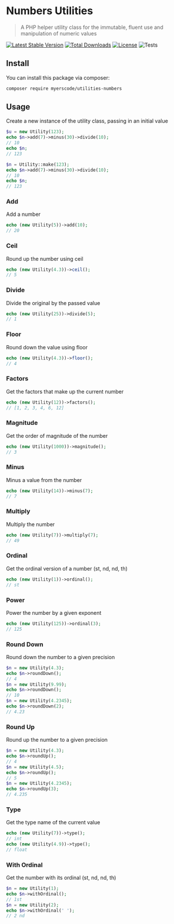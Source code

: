 # Numbers Utilities
> A PHP helper utility class for the immutable, fluent use and manipulation of numeric values

[![Latest Stable Version](https://poser.pugx.org/myerscode/utilities-numbers/v/stable)](https://packagist.org/packages/myerscode/utilities-numbers)
[![Total Downloads](https://poser.pugx.org/myerscode/utilities-numbers/downloads)](https://packagist.org/packages/myerscode/utilities-numbers)
[![License](https://poser.pugx.org/myerscode/utilities-numbers/license)](https://packagist.org/packages/myerscode/utilities-numbers)
![Tests](https://github.com/myerscode/utilities-numbers/workflows/tests/badge.svg?branch=1.x)


## Install

You can install this package via composer:

``` bash
composer require myerscode/utilities-numbers
```

## Usage
Create a new instance of the utility class, passing in an initial value
```php
$u = new Utility(123);
echo $n->add(7)->minus(30)->divide(10);
// 10
echo $n;
// 123

$n = Utility::make(123);
echo $n->add(7)->minus(30)->divide(10);
// 10
echo $n;
// 123
```

### Add
Add a number
```php
echo (new Utility(5))->add(10);
// 20
```

### Ceil
Round up the number using ceil
```php
echo (new Utility(4.3))->ceil();
// 5
```

### Divide
Divide the original by the passed value
```php
echo (new Utility(25))->divide(5);
// 1
```

### Floor
Round down the value using floor
```php
echo (new Utility(4.3))->floor();
// 4
```

### Factors
Get the factors that make up the current number
```php
echo (new Utility(12))->factors();
// [1, 2, 3, 4, 6, 12]
```

### Magnitude
Get the order of magnitude of the number
```php
echo (new Utility(1000))->magnitude();
// 3
```

### Minus
Minus a value from the number
```php
echo (new Utility(14))->minus(7);
// 7
```

### Multiply
Multiply the number
```php
echo (new Utility(7))->multiply(7);
// 49
```

### Ordinal
Get the ordinal version of a number (st, nd, nd, th)
```php
echo (new Utility(1))->ordinal(); 
// st
```

### Power
Power the number by a given exponent
```php
echo (new Utility(125))->ordinal(3); 
// 125
```

### Round Down
Round down the number to a given precision
```php
$n = new Utility(4.3);
echo $n->roundDown(); 
// 4
$n = new Utility(9.99);
echo $n->roundDown(); 
// 10
$n = new Utility(4.2345);
echo $n->roundDown(2); 
// 4.23
```

### Round Up
Round up the number to a given precision
```php
$n = new Utility(4.3);
echo $n->roundUp(); 
// 4
$n = new Utility(4.5);
echo $n->roundUp(); 
// 5
$n = new Utility(4.2345);
echo $n->roundUp(3); 
// 4.235
```

### Type
Get the type name of the current value
```php
echo (new Utility(7))->type(); 
// int
echo (new Utility(4.9))->type(); 
// float
```

### With Ordinal
Get the number with its ordinal (st, nd, nd, th)
```php
$n = new Utility(1);
echo $n->withOrdinal(); 
// 1st
$n = new Utility(2);
echo $n->withOrdinal(' '); 
// 2 nd
```
